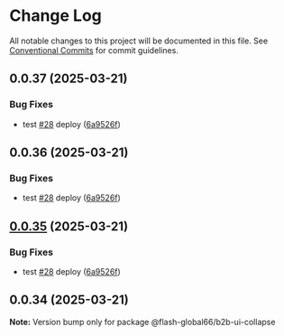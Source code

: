 # Change Log

All notable changes to this project will be documented in this file.
See [Conventional Commits](https://conventionalcommits.org) for commit guidelines.

## 0.0.37 (2025-03-21)


### Bug Fixes

* test [#28](https://github.com/Flash-Global66/b2b-ui-framework/issues/28) deploy ([6a9526f](https://github.com/Flash-Global66/b2b-ui-framework/commit/6a9526f986d683e05284d289c3022e35e1c7a590))





## 0.0.36 (2025-03-21)


### Bug Fixes

* test [#28](https://github.com/Flash-Global66/b2b-ui-framework/issues/28) deploy ([6a9526f](https://github.com/Flash-Global66/b2b-ui-framework/commit/6a9526f986d683e05284d289c3022e35e1c7a590))





## [0.0.35](https://github.com/Flash-Global66/b2b-ui-framework/compare/@flash-global66/b2b-ui-collapse@0.0.34...@flash-global66/b2b-ui-collapse@0.0.35) (2025-03-21)


### Bug Fixes

* test [#28](https://github.com/Flash-Global66/b2b-ui-framework/issues/28) deploy ([6a9526f](https://github.com/Flash-Global66/b2b-ui-framework/commit/6a9526f986d683e05284d289c3022e35e1c7a590))





## 0.0.34 (2025-03-21)

**Note:** Version bump only for package @flash-global66/b2b-ui-collapse
